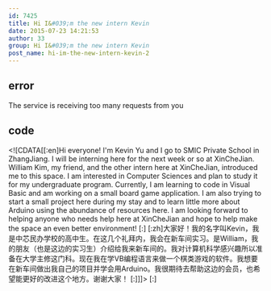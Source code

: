 ```yaml
---
id: 7425
title: Hi I&#039;m the new intern Kevin
date: 2015-07-23 14:21:53
author: 33
group: Hi I&#039;m the new intern Kevin
post_name: hi-im-the-new-intern-kevin-2
---
```


## error
The service is receiving too many requests from you

## code
 <!\[CDATA\[\[:en\]Hi everyone! I'm Kevin Yu and I go to SMIC Private School in ZhangJiang. I will be interning here for the next week or so at XinCheJian. William Kim, my friend, and the other intern here at XinCheJian, introduced me to this space. I am interested in Computer Sciences and plan to study it for my undergraduate program. Currently, I am learning to code in Visual Basic and am working on a small board game application. I am also trying to start a small project here during my stay and to learn little more about Arduino using the abundance of resources here. I am looking forward to helping anyone who needs help here at XinCheJian and hope to help make the space an even better environment! \[:\] \[:zh\]大家好！我的名字叫Kevin，我是中芯民办学校的高中生。在这几个礼拜内，我会在新车间实习。是William，我的朋友（也是这边的实习生）介绍给我来新车间的。我对计算机科学感兴趣所以准备在大学主修这门科。现在我在学VB编程语言来做一个棋类游戏的软件。我想要在新车间做出我自己的项目并学会用Arduino。我很期待去帮助这边的会员，也希望能更好的改进这个地方。谢谢大家！ \[:\]\]\]> \[:\]

